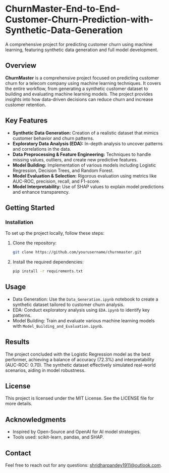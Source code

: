 # ChurnMaster-End-to-End-Customer-Churn-Prediction-with-Synthetic-Data-Generation
A comprehensive project for predicting customer churn using machine learning, featuring synthetic data generation and full model development.

## Overview
**ChurnMaster** is a comprehensive project focused on predicting customer churn for a telecom company using machine learning techniques. It covers the entire workflow, from generating a synthetic customer dataset to building and evaluating machine learning models. The project provides insights into how data-driven decisions can reduce churn and increase customer retention.

## Key Features
- **Synthetic Data Generation:** Creation of a realistic dataset that mimics customer behavior and churn patterns.
- **Exploratory Data Analysis (EDA):** In-depth analysis to uncover patterns and correlations in the data.
- **Data Preprocessing & Feature Engineering:** Techniques to handle missing values, outliers, and create new predictive features.
- **Model Building:** Implementation of various models including Logistic Regression, Decision Trees, and Random Forest.
- **Model Evaluation & Selection:** Rigorous evaluation using metrics like AUC-ROC, precision, recall, and F1-score.
- **Model Interpretability:** Use of SHAP values to explain model predictions and enhance transparency.

## Getting Started

### Installation
To set up the project locally, follow these steps:

1. Clone the repository:
   ```bash
   git clone https://github.com/yourusername/churnmaster.git
2. Install the required dependencies:
   ```bash
   pip install -r requirements.txt

   
## Usage
- Data Generation: Use the `Data_Generation.ipynb` notebook to create a synthetic dataset tailored to customer churn analysis.
- EDA: Conduct exploratory analysis using `EDA.ipynb` to identify key patterns.
- Model Building: Train and evaluate various machine learning models with `Model_Building_and_Evaluation.ipynb`.

## Results
The project concluded with the Logistic Regression model as the best performer, achieving a balance of accuracy (72.3%) and interpretability (AUC-ROC: 0.70). The synthetic dataset effectively simulated real-world scenarios, aiding in model robustness.

## License
This project is licensed under the MIT License. See the LICENSE file for more details.

## Acknowledgments
- Inspired by Open-Source and OpenAI for AI model strategies.
- Tools used: scikit-learn, pandas, and SHAP.

## Contact
Feel free to reach out for any questions: shridharpandey1911@outlook.com.
